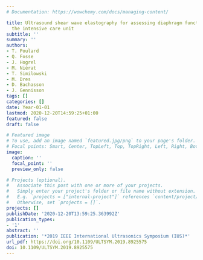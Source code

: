 ```yaml
---
# Documentation: https://wowchemy.com/docs/managing-content/

title: Ultrasound shear wave elastography for assessing diaphragm function within
  the intensive care unit
subtitle: ''
summary: ''
authors:
- T. Poulard
- Q. Fosse
- J. Hogrel
- M. Niérat
- T. Similowski
- M. Dres
- D. Bachasson
- J. Gennisson
tags: []
categories: []
date: Year-01-01
lastmod: 2020-12-20T14:59:25+01:00
featured: false
draft: false

# Featured image
# To use, add an image named `featured.jpg/png` to your page's folder.
# Focal points: Smart, Center, TopLeft, Top, TopRight, Left, Right, BottomLeft, Bottom, BottomRight.
image:
  caption: ''
  focal_point: ''
  preview_only: false

# Projects (optional).
#   Associate this post with one or more of your projects.
#   Simply enter your project's folder or file name without extension.
#   E.g. `projects = ["internal-project"]` references `content/project/deep-learning/index.md`.
#   Otherwise, set `projects = []`.
projects: []
publishDate: '2020-12-20T13:59:25.363992Z'
publication_types:
- '1'
abstract: ''
publication: '*2019 IEEE International Ultrasonics Symposium (IUS)*'
url_pdf: https://doi.org/10.1109/ULTSYM.2019.8925575
doi: 10.1109/ULTSYM.2019.8925575
---
```

